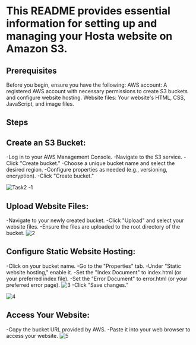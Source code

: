 # This README provides essential information for setting up and managing your Hosta website on Amazon S3.

## Prerequisites

Before you begin, ensure you have the following:
AWS account: A registered AWS account with necessary permissions to create S3 buckets and configure website hosting.
Website files: Your website's HTML, CSS, JavaScript, and image files.

## Steps

## Create an S3 Bucket:

-Log in to your AWS Management Console.
-Navigate to the S3 service.
-Click "Create bucket."
-Choose a unique bucket name and select the desired region.
-Configure properties as needed (e.g., versioning, encryption).
-Click "Create bucket."

![Task2 -1](https://github.com/user-attachments/assets/101ee633-d92c-4db8-bccd-4ecfdbebf055)


## Upload Website Files:

-Navigate to your newly created bucket.
-Click "Upload" and select your website files.
-Ensure the files are uploaded to the root directory of the bucket.
![2](https://github.com/user-attachments/assets/95cf8aef-a9ba-4046-8277-ae647b86c850)



## Configure Static Website Hosting:

-Click on your bucket name.
-Go to the "Properties" tab.
-Under "Static website hosting," enable it.
-Set the "Index Document" to index.html (or your preferred index file).
-Set the "Error Document" to error.html (or your preferred error page).
![3](https://github.com/user-attachments/assets/2c01f37b-d9bb-4262-b75c-7cb135dd19d6)
-Click "Save changes."

![4](https://github.com/user-attachments/assets/58106bac-9b00-4571-b083-fc1d2afc7664)

## Access Your Website:

-Copy the bucket URL provided by AWS.
-Paste it into your web browser to access your website.
![5](https://github.com/user-attachments/assets/980870bb-5b66-4c0c-9e68-30f2c5edc2bf)

